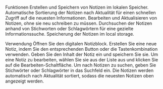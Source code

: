Funktionen
Erstellen und Speichern von Notizen im lokalen Speicher.
Automatische Sortierung der Notizen nach Aktualität für einen schnellen Zugriff auf die neuesten Informationen.
Bearbeiten und Aktualisieren von Notizen, ohne sie neu schreiben zu müssen.
Durchsuchen der Notizen anhand von Stichworten oder Schlagwörtern für eine gezielte Informationssuche.
Speicherung der Notizen im local storage.

Verwendung
Öffnen Sie den digitalen Notizblock.
Erstellen Sie eine neue Notiz, indem Sie den entsprechenden Button oder die Tastenkombination verwenden.
Geben Sie den Inhalt der Notiz ein und speichern Sie sie.
Um eine Notiz zu bearbeiten, wählen Sie sie aus der Liste aus und klicken Sie auf die Bearbeiten-Schaltfläche.
Um nach Notizen zu suchen, geben Sie Stichwörter oder Schlagwörter in das Suchfeld ein.
Die Notizen werden automatisch nach Aktualität sortiert, sodass die neuesten Notizen oben angezeigt werden.


